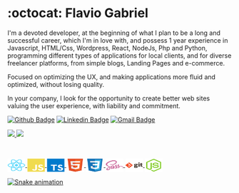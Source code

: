 # :octocat: Flavio Gabriel  

I'm a devoted developer, at the beginning of what I plan to be a long and successful career, which I'm in love with, and possess 1 year experience in Javascript, HTML/Css, Wordpress, React, NodeJs, Php and Python, programming different types of applications for local clients, and for diverse freelancer platforms, from simple blogs, Landing Pages and e-commerce.

Focused on optimizing the UX, and making applications more fluid and optimized, without losing quality.

In your company, I look for the opportunity to create better web sites valuing the user experience, with liability and commitment.
  
[![Github Badge](https://img.shields.io/badge/-Github-000?style=flat-square&logo=Github&logoColor=white)](https://github.com/GabDevjs)
[![Linkedin Badge](https://img.shields.io/badge/-LinkedIn-blue?style=flat-square&logo)](https://www.linkedin.com/in/flavio-gabriel77/)
[![Gmail Badge](https://img.shields.io/badge/-Gmail-c14438?style=flat-square&logo=Gmail&logoColor=white)](mailto:flaviogabrieljoobs@gmail.com)
  

<div>
  <a href="https://github.com/GabrielJS77">
  <img height="160em" src="https://github-readme-stats.vercel.app/api?username=GabDevjs&show_icons=true&theme=dark&include_all_commits=true&count_private=true"/>
  <img height="140em" src="https://github-readme-stats.vercel.app/api/top-langs/?username=GabDevjs&layout=compact&langs_count=16&theme=dark"/>
</div>
  
##
<div style="display: inline_block"><br>
  <img align="center" alt="Gab-React" height="30" width="40" src="https://raw.githubusercontent.com/devicons/devicon/master/icons/react/react-original.svg">
  <img align="center" alt="Gab-Js" height="30" width="40" src="https://raw.githubusercontent.com/devicons/devicon/master/icons/javascript/javascript-plain.svg">
  <img align="center" alt="Gab-Ts" height="30" width="40" src="https://raw.githubusercontent.com/devicons/devicon/master/icons/typescript/typescript-plain.svg">
  <img align="center" alt="Gab-HTML" height="30" width="40" src="https://raw.githubusercontent.com/devicons/devicon/master/icons/html5/html5-original.svg">
  <img align="center" alt="Gab-CSS" height="30" width="40" src="https://raw.githubusercontent.com/devicons/devicon/master/icons/css3/css3-original.svg">
  <img align="center" alt="Gab-SASS" height="30" width="40" src="https://raw.githubusercontent.com/devicons/devicon/master/icons/sass/sass-original.svg">
  <img align="center" alt="Gab-git" height="30" width="40" src="https://raw.githubusercontent.com/devicons/devicon/master/icons/git/git-original-wordmark.svg">
  <img align="center" alt="Gab-NODEJS" height="30" width="40" src="https://raw.githubusercontent.com/devicons/devicon/master/icons/nodejs/nodejs-original.svg">
</div>
  
  ![Snake animation](https://github.com/GabDevjs/GabDevjs/blob/output/github-contribution-grid-snake.svg)
